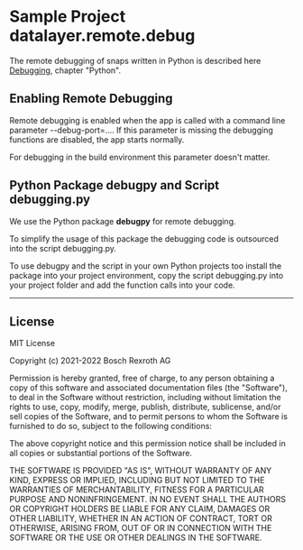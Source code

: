 # Sample Project datalayer.remote.debug

The remote debugging of snaps written in Python is described here [Debugging](../../doc/debug.md), chapter "Python". 

## Enabling Remote Debugging

Remote debugging is enabled when the app is called with a command line parameter --debug-port=....
If this parameter is missing the debugging functions are disabled, the app starts normally.

For debugging in the build environment this parameter doesn't matter.

## Python Package debugpy and Script debugging.py

We use the Python package __debugpy__ for remote debugging. 

To simplify the usage of this package the debugging code is outsourced into the script debugging.py.

To use debugpy and the script in your own Python projects too install the package into your project environment, copy the script debugging.py into your project folder and add the function calls into your code.

___

## License

MIT License

Copyright (c) 2021-2022 Bosch Rexroth AG

Permission is hereby granted, free of charge, to any person obtaining a copy
of this software and associated documentation files (the "Software"), to deal
in the Software without restriction, including without limitation the rights
to use, copy, modify, merge, publish, distribute, sublicense, and/or sell
copies of the Software, and to permit persons to whom the Software is
furnished to do so, subject to the following conditions:

The above copyright notice and this permission notice shall be included in all
copies or substantial portions of the Software.

THE SOFTWARE IS PROVIDED "AS IS", WITHOUT WARRANTY OF ANY KIND, EXPRESS OR
IMPLIED, INCLUDING BUT NOT LIMITED TO THE WARRANTIES OF MERCHANTABILITY,
FITNESS FOR A PARTICULAR PURPOSE AND NONINFRINGEMENT. IN NO EVENT SHALL THE
AUTHORS OR COPYRIGHT HOLDERS BE LIABLE FOR ANY CLAIM, DAMAGES OR OTHER
LIABILITY, WHETHER IN AN ACTION OF CONTRACT, TORT OR OTHERWISE, ARISING FROM,
OUT OF OR IN CONNECTION WITH THE SOFTWARE OR THE USE OR OTHER DEALINGS IN THE
SOFTWARE.
